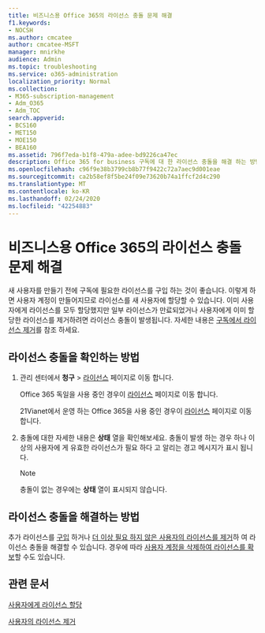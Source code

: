 ```yaml
---
title: 비즈니스용 Office 365의 라이선스 충돌 문제 해결
f1.keywords:
- NOCSH
ms.author: cmcatee
author: cmcatee-MSFT
manager: mnirkhe
audience: Admin
ms.topic: troubleshooting
ms.service: o365-administration
localization_priority: Normal
ms.collection:
- M365-subscription-management
- Adm_O365
- Adm_TOC
search.appverid:
- BCS160
- MET150
- MOE150
- BEA160
ms.assetid: 796f7eda-b1f8-479a-adee-bd9226ca47ec
description: Office 365 for business 구독에 대 한 라이선스 충돌을 해결 하는 방법을 알아봅니다.
ms.openlocfilehash: c96f9e38b3799cb8b77f9422c72a7aec9d001eae
ms.sourcegitcommit: ca2b58ef8f5be24f09e73620b74a1ffcf2d4c290
ms.translationtype: MT
ms.contentlocale: ko-KR
ms.lasthandoff: 02/24/2020
ms.locfileid: "42254883"
---
```

# <a name="resolve-license-conflicts-in-office-365-for-business"></a>비즈니스용 Office 365의 라이선스 충돌 문제 해결

새 사용자를 만들기 전에 구독에 필요한 라이선스를 구입 하는 것이 좋습니다. 이렇게 하면 사용자 계정이 만들어지므로 라이선스를 새 사용자에 할당할 수 있습니다. 이미 사용자에게 라이선스를 모두 할당했지만 일부 라이선스가 만료되었거나 사용자에게 이미 할당한 라이선스를 제거하려면 라이선스 충돌이 발생됩니다. 자세한 내용은 [구독에서 라이선스 제거](../../commerce/licenses/remove-licenses-from-subscription.md)를 참조 하세요.
  
## <a name="how-do-i-view-license-conflicts"></a>라이선스 충돌을 확인하는 방법

1. 관리 센터에서 **청구** \> <a href="https://go.microsoft.com/fwlink/p/?linkid=842264" target="_blank">라이선스</a> 페이지로 이동 합니다.

    Office 365 독일을 사용 중인 경우이 <a href="https://go.microsoft.com/fwlink/p/?linkid=848038" target="_blank">라이선스</a> 페이지로 이동 합니다.

    21Vianet에서 운영 하는 Office 365을 사용 중인 경우이 <a href="https://go.microsoft.com/fwlink/p/?linkid=850625" target="_blank">라이선스</a> 페이지로 이동 합니다.

2. 충돌에 대한 자세한 내용은 **상태** 열을 확인해보세요. 충돌이 발생 하는 경우 하나 이상의 사용자에 게 유효한 라이선스가 필요 하다 고 알리는 경고 메시지가 표시 됩니다.

    > [!NOTE]
    > 충돌이 없는 경우에는 **상태** 열이 표시되지 않습니다.

## <a name="how-do-i-resolve-license-conflicts"></a>라이선스 충돌을 해결하는 방법

추가 라이선스를 [구입](../../commerce/licenses/buy-licenses.md) 하거나 [더 이상 필요 하지 않은 사용자의 라이선스를 제거](remove-licenses-from-users.md)하 여 라이선스 충돌을 해결할 수 있습니다. 경우에 따라 [사용자 계정을 삭제하여 라이선스를 확보](../add-users/delete-a-user.md)할 수도 있습니다.
  
## <a name="related-articles"></a>관련 문서 

[사용자에게 라이선스 할당](assign-licenses-to-users.md)
  
[사용자의 라이선스 제거](remove-licenses-from-users.md)